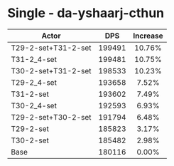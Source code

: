 # Single - da-yshaarj-cthun
| Actor | DPS | Increase |
|---|:---:|:---:|
|T29-2-set+T31-2-set|199491|10.76%|
|T31-2_4-set|199481|10.75%|
|T30-2-set+T31-2-set|198533|10.23%|
|T29-2_4-set|193658|7.52%|
|T31-2-set|193602|7.49%|
|T30-2_4-set|192593|6.93%|
|T29-2-set+T30-2-set|191794|6.48%|
|T29-2-set|185823|3.17%|
|T30-2-set|185482|2.98%|
|Base|180116|0.00%|
